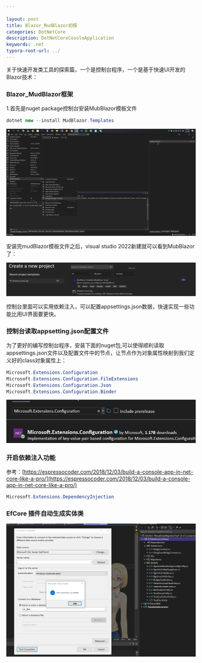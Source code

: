 ```yaml
---

layout: post
title: Blazor_MudBlazor初探
categories: DotNetCore
description: DotNetCoreCosoleApplication
keywords: .net
typora-root-url: ../
---
```


关于快速开发类工具的探索篇，一个是控制台程序，一个是基于快速UI开发的Blazor技术：

### Blazor_MudBlazor框架

1.首先是nuget package控制台安装MubBlazor模板文件

````c#
dotnet new --install MudBlazor.Templates
````



![devenv_LQ8dZ8odbL](/images/posts/devenv_LQ8dZ8odbL.png)

安装完mudBlazor模板文件之后，visual studio 2022新建就可以看到MubBlazor了：

![mOfLvZeilG](/images/posts/mOfLvZeilG.png)





控制台里面可以实用依赖注入，可以配置appsettings.json数据，快速实现一些功能比用UI界面要更快。

### 控制台读取appsetting.json配置文件

为了更好的编写控制台程序，安装下面的nuget包,可以使得顺利读取appsettings.json文件以及配置文件中的节点，让节点作为对象属性映射到我们定义好的class对象属性上：

````c#
Microsoft.Extensions.Configuration
Microsoft.Extensions.Configuration.FileExtensions
Microsoft.Extensions.Configuration.Json
Microsoft.Extensions.Configuration.Binder
````



![rcFWik7sDF](/images/posts/rcFWik7sDF.png)

### 开启依赖注入功能

参考：[https://espressocoder.com/2018/12/03/build-a-console-app-in-net-core-like-a-pro/](https://espressocoder.com/2018/12/03/build-a-console-app-in-net-core-like-a-pro/)

````c#
Microsoft.Extensions.DependencyInjection
````



### EfCore 插件自动生成实体类

![MEszWGUwhk](/images/posts/MEszWGUwhk.png)
